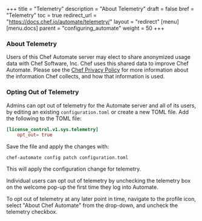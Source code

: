 +++
title = "Telemetry"
description = "About Telemetry"
draft = false
bref = "Telemetry"
toc = true
redirect_url = "https://docs.chef.io/automate/telemetry/"
layout = "redirect"
[menu]
  [menu.docs]
    parent = "configuring_automate"
    weight = 50
+++

### About Telemetry

Users of this Chef Automate server may elect to share anonymized usage data with
Chef Software, Inc.
Chef uses this shared data to improve Chef Automate.
Please see the [Chef Privacy Policy](https://chef.io/privacy-policy) for more information about the information Chef collects, and how that information is used.

### Opting Out of Telemetry

Admins can opt out of telemetry for the Automate server and all of its users, by editing an existing `configuration.toml` or create a new TOML file. Add the following to the TOML file:

```toml
[license_control.v1.sys.telemetry]
    opt_out= true
```

Save the file and apply the changes with:

  ``chef-automate config patch configuration.toml``

This will apply the configuration change for telemetry.

Individual users can opt out of telemetry by unchecking the telemetry box on the welcome pop-up the first time they log into Automate.

To opt out of telemetry at any later point in time, navigate to the profile icon, select "About Chef Automate" from the drop-down, and uncheck the telemetry checkbox.

